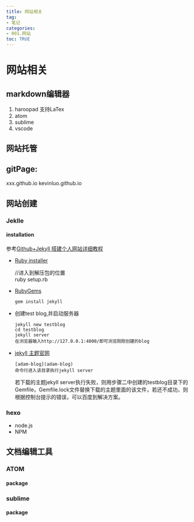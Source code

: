 ```yaml
---
title: 网站相关
tag: 
- 笔记
categories:
- 001.网站
toc: TRUE
---
```

<h1 id="网站相关">网站相关</h1>
<h2 id="markdown编辑器">markdown编辑器</h2>
<ol style="list-style-type: decimal">
<li>haroopad 支持LaTex</li>
<li>atom</li>
<li>sublime</li>
<li>vscode</li>
</ol>
<h2 id="网站托管">网站托管</h2>
<h2 id="gitpage">gitPage:</h2>
<p>xxx.github.io kevinluo.github.io</p>
<h2 id="网站创建">网站创建</h2>
<h3 id="jeklle">Jeklle</h3>
<h4 id="installation">installation</h4>
<p>参考<a href="https://www.jianshu.com/p/9f71e260925d">Github+Jekyll 搭建个人网站详细教程</a></p>
<ul>
<li><p><a href="https://links.jianshu.com/go?to=https%3A%2F%2Frubyinstaller.org%2F">Ruby installer</a></p>
<p>//进入到解压包的位置<br />
ruby setup.rb</p></li>
<li><p><a href="https://links.jianshu.com/go?to=https%3A%2F%2Frubygems.org%2Fpages%2Fdownload">RubyGems</a></p>
<pre><code>gem install jekyll</code></pre></li>
<li><p>创建test blog,并启动服务器</p>
<pre><code>jekyll new testblog
cd testblog
jekyll server
在浏览器输入http://127.0.0.1:4000/即可浏览刚刚创建的blog</code></pre></li>
<li><p><a href="https://links.jianshu.com/go?to=http%3A%2F%2Fjekyllthemes.org%2F">jekyll 主题官网</a></p>
<pre><code>[adam-blog](adam-blog)
命令行进入该目录执行jekyll server</code></pre>
<p>若下载的主题jekyll server执行失败，则用步骤二中创建的testblog目录下的Gemfile，Gemfile.lock文件替换下载的主题里面的该文件，若还不成功，则根据控制台提示的错误，可以百度到解决方案。</p></li>
</ul>
<h3 id="hexo">hexo</h3>
<ul>
<li>node.js</li>
<li>NPM</li>
</ul>
<h2 id="文档编辑工具">文档编辑工具</h2>
<h3 id="atom">ATOM</h3>
<h4 id="package">package</h4>
<h3 id="sublime">sublime</h3>
<h4 id="package-1">package</h4>
